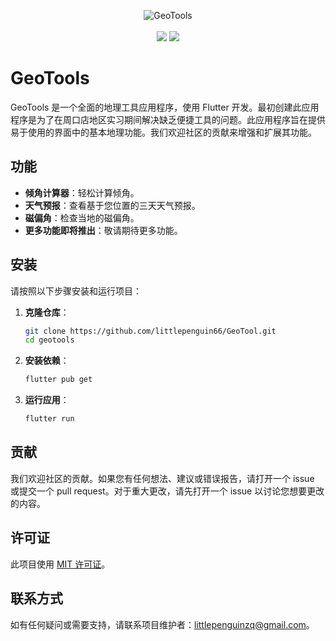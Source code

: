 <p align="center">
<img alt="GeoTools" src="https://th.bing.com/th/id/OIP.55IGwIn2JO7O4RazfVvGwAHaDg?rs=1&pid=ImgDetMain">
<br><br>
<a title="Releases" target="_blank" href="https://github.com/littlepenguin66/GeoTool/releases"><img src="https://img.shields.io/github/release/littlepenguin66/GeoTool.svg?style=flat-square&color=9CF"></a>
<a title="MIT License" target="_blank" href="https://opensource.org/licenses/MIT"><img src="http://img.shields.io/badge/license-MIT-orange.svg?style=flat-square"></a>
<br>
</p>

# GeoTools

GeoTools 是一个全面的地理工具应用程序，使用 Flutter 开发。最初创建此应用程序是为了在周口店地区实习期间解决缺乏便捷工具的问题。此应用程序旨在提供易于使用的界面中的基本地理功能。我们欢迎社区的贡献来增强和扩展其功能。

## 功能

- **倾角计算器**：轻松计算倾角。
- **天气预报**：查看基于您位置的三天天气预报。
- **磁偏角**：检查当地的磁偏角。
- **更多功能即将推出**：敬请期待更多功能。

## 安装

请按照以下步骤安装和运行项目：

1. **克隆仓库**：

   ```sh
   git clone https://github.com/littlepenguin66/GeoTool.git
   cd geotools
   ```

2. **安装依赖**：

   ```sh
   flutter pub get
   ```

3. **运行应用**：
   ```sh
   flutter run
   ```

## 贡献

我们欢迎社区的贡献。如果您有任何想法、建议或错误报告，请打开一个 issue 或提交一个 pull request。对于重大更改，请先打开一个 issue 以讨论您想要更改的内容。

## 许可证

此项目使用 [MIT 许可证](LICENSE)。

## 联系方式

如有任何疑问或需要支持，请联系项目维护者：[littlepenguinzq@gmail.com](mailto:littlepenguinzq@gmail.com)。
